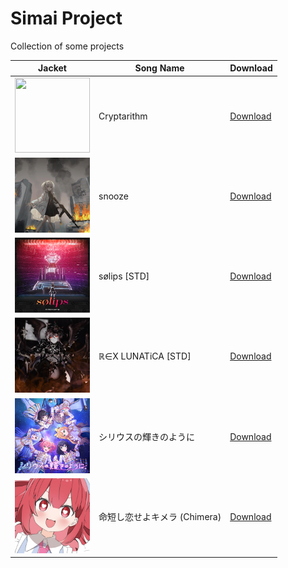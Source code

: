 # Simai Project

Collection of some projects

| Jacket | Song Name | Download |
|--------|-----------|----------|
|<img src="https://raw.githubusercontent.com/XingYanTW/Simai-Project/refs/heads/main/Cryptarithm/bg.png" width="120" height="120">|Cryptarithm | [Download](https://download-directory.github.io?url=https://github.com/XingYanTW/Simai-Project/tree/main//Cryptarithm&filename=Cryptarithm)|
|<img src="https://raw.githubusercontent.com/XingYanTW/Simai-Project/refs/heads/main/snooze/bg.png" width="120" height="120">|snooze | [Download](https://download-directory.github.io?url=https://github.com/XingYanTW/Simai-Project/tree/main//snooze&filename=snooze)|
|<img src="https://raw.githubusercontent.com/XingYanTW/Simai-Project/refs/heads/main/sølips%20%5BSTD%5D/bg.png" width="120" height="120">|sølips [STD] | [Download](https://download-directory.github.io?url=https://github.com/XingYanTW/Simai-Project/tree/main//sølips%20%5BSTD%5D&filename=sølips%20%5BSTD%5D)|
|<img src="https://raw.githubusercontent.com/XingYanTW/Simai-Project/refs/heads/main/ℝ∈Χ%20LUNATiCA%20%5BSTD%5D/bg.png" width="120" height="120">|ℝ∈Χ LUNATiCA [STD] | [Download](https://download-directory.github.io?url=https://github.com/XingYanTW/Simai-Project/tree/main//ℝ∈Χ%20LUNATiCA%20%5BSTD%5D&filename=ℝ∈Χ%20LUNATiCA%20%5BSTD%5D)|
|<img src="https://raw.githubusercontent.com/XingYanTW/Simai-Project/refs/heads/main/シリウスの輝きのように/bg.png" width="120" height="120">|シリウスの輝きのように | [Download](https://download-directory.github.io?url=https://github.com/XingYanTW/Simai-Project/tree/main//シリウスの輝きのように&filename=シリウスの輝きのように)|
|<img src="https://raw.githubusercontent.com/XingYanTW/Simai-Project/refs/heads/main/命短し恋せよキメラ%20%28Chimera%29/bg.png" width="120" height="120">|命短し恋せよキメラ (Chimera) | [Download](https://download-directory.github.io?url=https://github.com/XingYanTW/Simai-Project/tree/main//命短し恋せよキメラ%20%28Chimera%29&filename=命短し恋せよキメラ%20%28Chimera%29)|
